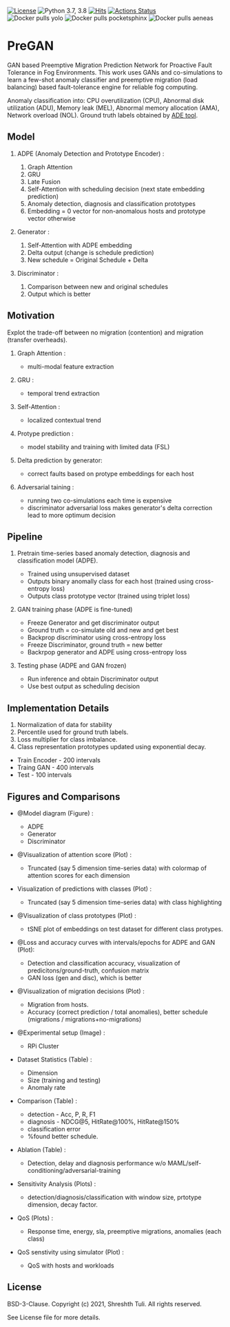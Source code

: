 [![License](https://img.shields.io/badge/License-BSD%203--Clause-red.svg)](https://github.com/imperial-qore/PreGAN/blob/master/LICENSE)
![Python 3.7, 3.8](https://img.shields.io/badge/python-3.7%20%7C%203.8-blue.svg)
[![Hits](https://hits.seeyoufarm.com/api/count/incr/badge.svg?url=https%3A%2F%2Fgithub.com%2Fimperial-qore%2FPreGAN&count_bg=%23FFC401&title_bg=%23555555&icon=&icon_color=%23E7E7E7&title=hits&edge_flat=false)](https://hits.seeyoufarm.com)
[![Actions Status](https://github.com/imperial-qore/SimpleFogSim/workflows/DeFog-Benchmarks/badge.svg)](https://github.com/imperial-qore/PreGAN/actions)
<br>
![Docker pulls yolo](https://img.shields.io/docker/pulls/shreshthtuli/yolo?label=docker%20pulls%3A%20yolo)
![Docker pulls pocketsphinx](https://img.shields.io/docker/pulls/shreshthtuli/pocketsphinx?label=docker%20pulls%3A%20pocketsphinx)
![Docker pulls aeneas](https://img.shields.io/docker/pulls/shreshthtuli/aeneas?label=docker%20pulls%3A%20aeneas)

# PreGAN

GAN based Preemptive Migration Prediction Network for Proactive Fault Tolerance in Fog Environments. This work uses GANs and co-simulations to learn a few-shot anomaly classifier and preemptive migration (load balancing) based fault-tolerance engine for reliable fog computing.

Anomaly classification into: CPU overutilization (CPU), Abnormal disk utilization (ADU), Memory leak (MEL), Abnormal memory allocation (AMA), Network overload (NOL). Ground truth labels obtained by [ADE tool](https://www.openmainframeproject.org/projects/anomaly-detection-engine-for-linux-logs-ade).


## Model

1. ADPE (Anomaly Detection and Prototype Encoder) :
	1. Graph Attention
	2. GRU 
	3. Late Fusion
	4. Self-Attention with scheduling decision (next state embedding prediction)
	5. Anomaly detection, diagnosis and classification prototypes
	6. Embedding = 0 vector for non-anomalous hosts and prototype vector otherwise

2. Generator :
	1. Self-Attention with ADPE embedding
	2. Delta output (change is schedule prediction)
	3. New schedule = Original Schedule + Delta

3. Discriminator : 
	1. Comparison between new and original schedules
	2. Output which is better

## Motivation

Explot the trade-off between no migration (contention) and migration (transfer overheads).

1. Graph Attention :
	- multi-modal feature extraction

2. GRU :
	- temporal trend extraction

3. Self-Attention :
	- localized contextual trend

4. Protype prediction :
	- model stability and training with limited data (FSL)

4. Delta prediction by generator:
	- correct faults based on protype embeddings for each host

5. Adversarial taining :
	- running two co-simulations each time is expensive
	- discriminator adversarial loss makes generator's delta correction lead to more optimum decision

## Pipeline

1. Pretrain time-series based anomaly detection, diagnosis and classification model (ADPE).
	- Trained using unsupervised dataset
	- Outputs binary anomally class for each host (trained using cross-entropy loss)
	- Outputs class prototype vector (trained using triplet loss)

2. GAN training phase (ADPE is fine-tuned)
	- Freeze Generator and get discriminator output
	- Ground truth = co-simulate old and new and get best
	- Backprop discriminator using cross-entropy loss
	- Freeze Discriminator, ground truth = new better
	- Backrpop generator and ADPE using cross-entropy loss

3. Testing phase (ADPE and GAN frozen)
	- Run inference and obtain Discriminator output
	- Use best output as scheduling decision

## Implementation Details

1. Normalization of data for stability
2. Percentile used for ground truth labels.
3. Loss multiplier for class imbalance.
4. Class representation prototypes updated using exponential decay.

* Train Encoder - 200 intervals
* Traing GAN - 400 intervals
* Test - 100 intervals

## Figures and Comparisons

- @Model diagram (Figure) :
	- ADPE
	- Generator
	- Discriminator

- @Visualization of attention score (Plot) :
	- Truncated (say 5 dimension time-series data) with colormap of attention scores for each dimension

- Visualization of predictions with classes (Plot) :
	- Truncated (say 5 dimension time-series data) with class highlighting

- @Visualization of class prototypes (Plot) :
	- tSNE plot of embeddings on test dataset for different class protypes.

- @Loss and accuracy curves with intervals/epochs for ADPE and GAN (Plot):
	- Detection and classification accuracy, visualization of predicitons/ground-truth, confusion matrix
	- GAN loss (gen and disc), which is better

- @Visualization of migration decisions (Plot) :
	- Migration from hosts.
	- Accuracy (correct prediction / total anomalies), better schedule (migrations / migrations+no-migrations)

- @Experimental setup (Image) :
	- RPi Cluster

- Dataset Statistics (Table) :
	- Dimension
	- Size (training and testing)
	- Anomaly rate

- Comparison (Table) :
	- detection - Acc, P, R, F1
	- diagnosis - NDCG@5, HitRate@100%, HitRate@150%
	- classification error
	- %found better schedule.

- Ablation (Table) :
	- Detection, delay and diagnosis performance w/o MAML/self-conditioning/adversarial-training

- Sensitivity Analysis (Plots) : 
	- detection/diagnosis/classification with window size, prtotype dimension, decay factor.

- QoS (Plots) :
	- Response time, energy, sla, preemptive migrations, anomalies (each class)

- QoS senstivity using simulator (Plot) :
	- QoS with hosts and workloads

## License

BSD-3-Clause. 
Copyright (c) 2021, Shreshth Tuli.
All rights reserved.

See License file for more details.
